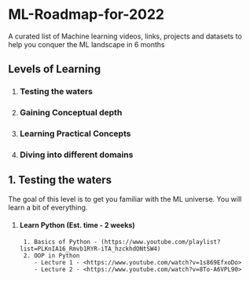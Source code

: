 # ML-Roadmap-for-2022
A curated list of Machine learning videos, links, projects and datasets to help you conquer the ML landscape in 6 months

## Levels of Learning
1. ### Testing the waters
2. ### Gaining Conceptual depth
3. ### Learning Practical Concepts
4. ### Diving into different domains


## 1. Testing the waters

The goal of this level is to get you familiar with the ML universe. You will learn a bit of everything.

1. #### Learn Python (Est. time - 2 weeks)
        1. Basics of Python - (https://www.youtube.com/playlist?list=PLKnIA16_Rmvb1RYR-iTA_hzckhdONtSW4)
        2. OOP in Python
           - Lecture 1 - <https://www.youtube.com/watch?v=1s869EfxoDo>
           - Lecture 2 - <https://www.youtube.com/watch?v=8To-A6VPL90>


